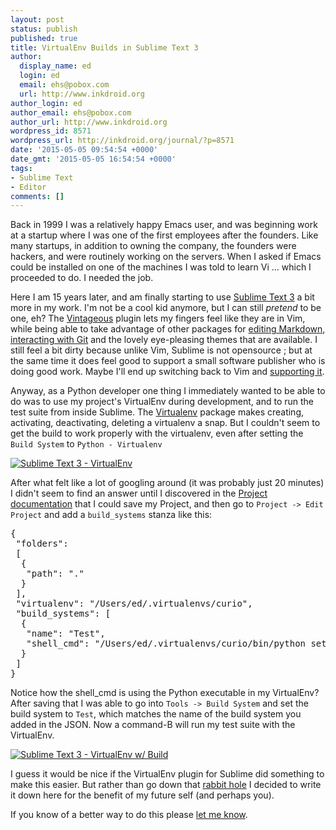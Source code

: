 ```yaml
---
layout: post
status: publish
published: true
title: VirtualEnv Builds in Sublime Text 3
author:
  display_name: ed
  login: ed
  email: ehs@pobox.com
  url: http://www.inkdroid.org
author_login: ed
author_email: ehs@pobox.com
author_url: http://www.inkdroid.org
wordpress_id: 8571
wordpress_url: http://inkdroid.org/journal/?p=8571
date: '2015-05-05 09:54:54 +0000'
date_gmt: '2015-05-05 16:54:54 +0000'
tags:
- Sublime Text
- Editor
comments: []
---
```

<p>Back in 1999 I was a relatively happy Emacs user, and was beginning work at a startup where I was one of the first employees after the founders. Like many startups, in addition to owning the company, the founders were hackers, and were routinely working on the servers. When I asked if Emacs could be installed on one of the machines I was told to learn Vi ... which I proceeded to do. I needed the job.</p>
<p>Here I am 15 years later, and am finally starting to use <a href="http://www.sublimetext.com/3">Sublime Text 3</a> a bit more in my work. I'm not be a cool kid anymore, but I can still <em>pretend</em> to be one, eh? The <a href="http://guillermooo.bitbucket.org/Vintageous/">Vintageous</a> plugin lets my fingers feel like they are in Vim, while being able to take advantage of other packages for <a href="https://github.com/ttscoff/MarkdownEditing">editing Markdown</a>, <a href="https://sublimegit.net/">interacting with Git</a> and the lovely eye-pleasing themes that are available. I still feel a bit dirty because unlike Vim, Sublime is not opensource ; but at the same time it does feel good to support a small software publisher who is doing good work. Maybe I'll end up switching back to Vim and <a href="http://www.vim.org/sponsor/index.php">supporting it</a>.</p>
<p>Anyway, as a Python developer one thing I immediately wanted to be able to do was to use my project's VirtualEnv during development, and to run the test suite from inside Sublime. The <a href="https://packagecontrol.io/packages/Virtualenv">Virtualenv</a> package makes creating, activating, deactivating, deleting a virtualenv a snap. But I couldn't seem to get the build to work properly with the virtualenv, even after setting the <code>Build System</code> to <code>Python - Virtualenv</code></p>
<p><a href="sublime3-virtualenv.png"><img src="http://inkdroid.org/images/sublime3-virtualenv.png" alt="Sublime Text 3 - VirtualEnv" /></a></p>
<p>After what felt like a lot of googling around (it was probably just 20 minutes) I didn't seem to find an answer until I discovered in the <a href="https://www.sublimetext.com/docs/3/projects.html">Project documentation</a> that I could save my Project, and then go to <code>Project -&gt; Edit Project</code> and add a <code>build_systems</code> stanza like this:</p>
<pre lang="json">{
 "folders":
 [
  {
   "path": "."
  }
 ],
 "virtualenv": "/Users/ed/.virtualenvs/curio",
 "build_systems": [
  {
   "name": "Test",
   "shell_cmd": "/Users/ed/.virtualenvs/curio/bin/python setup.py test"
  }
 ] 
}
</pre>
<p>Notice how the shell_cmd is using the Python executable in my VirtualEnv? After saving that I was able to go into <code>Tools -&gt; Build System</code> and set the build system to <code>Test</code>, which matches the name of the build system you added in the JSON. Now a command-B will run my test suite with the VirtualEnv.</p>
<p><a href="http://inkdroid.org/images/sublime3-virtualenv2.png"><img src="http://inkdroid.org/images/sublime3-virtualenv2.png" alt="Sublime Text 3 - VirtualEnv w/ Build" /></a></p>
<p>I guess it would be nice if the VirtualEnv plugin for Sublime did something to make this easier. But rather than go down that <a href="https://en.wikipedia.org/wiki/Alice%27s_Adventures_in_Wonderland#Famous_lines_and_expressions">rabbit hole</a> I decided to write it down here for the benefit of my future self (and perhaps you).</p>
<p>If you know of a better way to do this please <a href="https://twitter.com/edsu">let me know</a>.</p>

